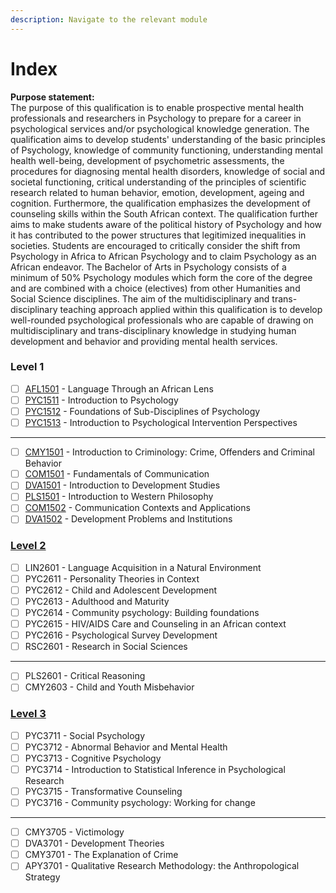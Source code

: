 ```yaml
---
description: Navigate to the relevant module
---
```


# Index

**Purpose statement:**\
The purpose of this qualification is to enable prospective mental health professionals and researchers in Psychology to prepare for a career in psychological services and/or psychological knowledge generation. The qualification aims to develop students' understanding of the basic principles of Psychology, knowledge of community functioning, understanding mental health well-being, development of psychometric assessments, the procedures for diagnosing mental health disorders, knowledge of social and societal functioning, critical understanding of the principles of scientific research related to human behavior, emotion, development, ageing and cognition. Furthermore, the qualification emphasizes the development of counseling skills within the South African context. The qualification further aims to make students aware of the political history of Psychology and how it has contributed to the power structures that legitimized inequalities in societies. Students are encouraged to critically consider the shift from Psychology in Africa to African Psychology and to claim Psychology as an African endeavor. The Bachelor of Arts in Psychology consists of a minimum of 50% Psychology modules which form the core of the degree and are combined with a choice (electives) from other Humanities and Social Science disciplines. The aim of the multidisciplinary and trans-disciplinary teaching approach applied within this qualification is to develop well-rounded psychological professionals who are capable of drawing on multidisciplinary and trans-disciplinary knowledge in studying human development and behavior and providing mental health services.

### Level 1

* [ ] [AFL1501](https://app.gitbook.com/s/ErqI4cEyLzcEHVkDa4Io/) - Language Through an African Lens
* [ ] [PYC1511](https://app.gitbook.com/s/FjFEJm4jEFFVHSPVR2AM/) - Introduction to Psychology
* [ ] [PYC1512](https://app.gitbook.com/s/HNRZ4YLMZlcgEI5LN9PL/) - Foundations of Sub-Disciplines of Psychology
* [ ] [PYC1513](https://app.gitbook.com/s/xtSRAsb0EruZewLF3TJB/) - Introduction to Psychological Intervention Perspectives

***

* [ ] [CMY1501](https://app.gitbook.com/s/BDSvHAHM6DKwbOBoFGme/) - Introduction to Criminology: Crime, Offenders and Criminal Behavior
* [ ] [COM1501](https://app.gitbook.com/s/b6HVcVPfkc8wnbuoDjWq/) - Fundamentals of Communication
* [ ] [DVA1501](https://app.gitbook.com/s/fTTxBbLH8KiCp7VmpM1b/) - Introduction to Development Studies
* [ ] [PLS1501](https://app.gitbook.com/s/bjuxe1Szvt2kcvua8IWF/) - Introduction to Western Philosophy
* [ ] [COM1502](https://app.gitbook.com/s/2dcA2SDTgzvCtBWIWp9S/) - Communication Contexts and Applications
* [ ] [DVA1502](https://app.gitbook.com/s/jbvc4xtyuYSzfZR0aBSF/) - Development Problems and Institutions

### [Level 2](./#level-2)

* [ ] LIN2601 - Language Acquisition in a Natural Environment
* [ ] PYC2611 - Personality Theories in Context
* [ ] PYC2612 - Child and Adolescent Development
* [ ] PYC2613 - Adulthood and Maturity
* [ ] PYC2614 - Community psychology: Building foundations
* [ ] PYC2615 - HIV/AIDS Care and Counseling in an African context
* [ ] PYC2616 - Psychological Survey Development
* [ ] RSC2601 - Research in Social Sciences

***

* [ ] PLS2601 - Critical Reasoning
* [ ] CMY2603 - Child and Youth Misbehavior

### [Level 3](./#level-3)

* [ ] PYC3711 - Social Psychology
* [ ] PYC3712 - Abnormal Behavior and Mental Health
* [ ] PYC3713 - Cognitive Psychology
* [ ] PYC3714 - Introduction to Statistical Inference in Psychological Research
* [ ] PYC3715 - Transformative Counseling
* [ ] PYC3716 - Community psychology: Working for change

***

* [ ] CMY3705 - Victimology
* [ ] DVA3701 - Development Theories
* [ ] CMY3701 - The Explanation of Crime
* [ ] APY3701 - Qualitative Research Methodology: the Anthropological Strategy

